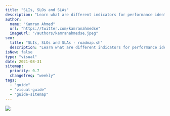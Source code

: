 ```yaml
---
title: "SLIs, SLOs and SLAs"
description: "Learn what are different indicators for performance identification of any service."
author:
  name: "Kamran Ahmed"
  url: "https://twitter.com/kamranahmedse"
  imageUrl: "/authors/kamranahmedse.jpeg"
seo:
  title: "SLIs, SLOs and SLAs - roadmap.sh"
  description: "Learn what are different indicators for performance identification of any service."
isNew: false
type: "visual"
date: 2021-08-31
sitemap:
  priority: 0.7
  changefreq: "weekly"
tags:
  - "guide"
  - "visual-guide"
  - "guide-sitemap"
---
```


[![](/guides/sli-slo-sla.jpeg)](/guides/sli-slo-sla.jpeg)

